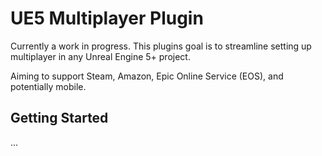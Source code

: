 # UE5 Multiplayer Plugin

<p>Currently a work in progress. This plugins goal is to streamline setting up multiplayer in any Unreal Engine 5+ project.</p>
<p>Aiming to support Steam, Amazon, Epic Online Service (EOS), and potentially mobile.</p>

## Getting Started

<p>...</p>
